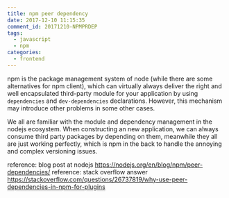 ```yaml
---
title: npm peer dependency
date: 2017-12-10 11:15:35
comment_id: 20171210-NPMPRDEP
tags:
  - javascript
  - npm
categories:
  - frontend
---
```


npm is the package management system of node (while there are some alternatives
for npm client), which can virtually always deliver the right and
well encapsulated third-party module for your application by using `dependencies`
and `dev-dependencies` declarations. However, this mechanism may introduce other 
problems in some other cases.

We all are familiar with the module and dependency management in
the nodejs ecosystem. When constructing an new application, 
we can always consume third party packages by depending on them,
meanwhile they all are just working perfectly, which is npm in the back
to handle the annoying and complex versioning issues.

<!-- more -->


reference: blog post at nodejs https://nodejs.org/en/blog/npm/peer-dependencies/
reference: stack overflow answer https://stackoverflow.com/questions/26737819/why-use-peer-dependencies-in-npm-for-plugins